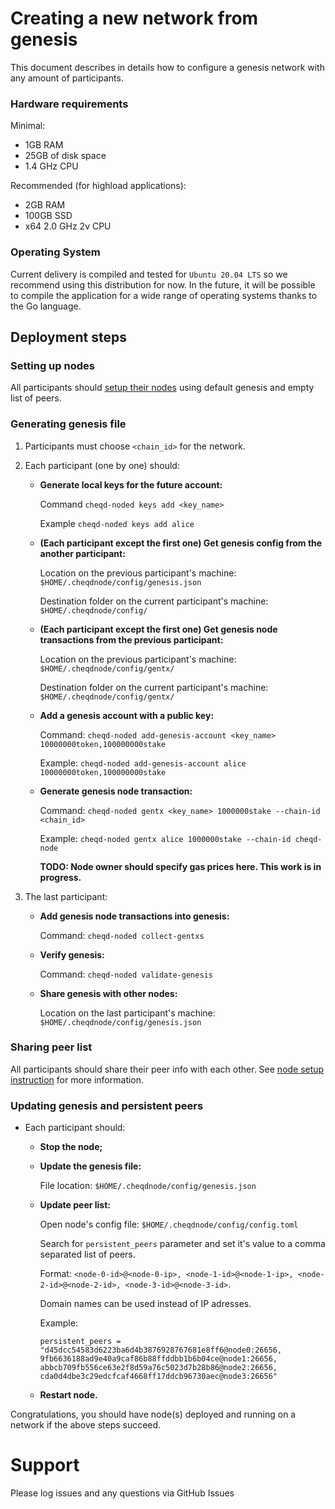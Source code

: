 # Creating a new network from genesis

This document describes in details how to configure a genesis network with any amount of participants.

### Hardware requirements

Minimal:
- 1GB RAM
- 25GB of disk space
- 1.4 GHz CPU

Recommended (for highload applications):
- 2GB RAM
- 100GB SSD
- x64 2.0 GHz 2v CPU

### Operating System

Current delivery is compiled and tested for `Ubuntu 20.04 LTS` so we recommend using this distribution for now. In the future, it will be possible to compile the application for a wide range of operating systems thanks to the Go language.

## Deployment steps

### Setting up nodes

All participants should [setup their nodes](how-to-setup-a-new-node.md) using default genesis and empty list of peers.

### Generating genesis file

1. Participants must choose `<chain_id>` for the network.
2. Each participant (one by one) should:
    
    - **Generate local keys for the future account:**
    
        Command `cheqd-noded keys add <key_name>`

        Example `cheqd-noded keys add alice`
    
    - **(Each participant except the first one) Get genesis config from the another participant:**
        
        Location on the previous participant's machine: `$HOME/.cheqdnode/config/genesis.json`
        
        Destination folder on the current participant's machine: `$HOME/.cheqdnode/config/`
        
    - **(Each participant except the first one) Get genesis node transactions from the previous participant:**
        
        Location on the previous participant's machine: `$HOME/.cheqdnode/config/gentx/`
        
        Destination folder on the current participant's machine: `$HOME/.cheqdnode/config/gentx/`
                
    - **Add a genesis account with a public key:**
        
        Command: `cheqd-noded add-genesis-account <key_name> 10000000token,100000000stake`
        
        Example: `cheqd-noded add-genesis-account alice 10000000token,100000000stake`
        
    - **Generate genesis node transaction:**
        
        Command: `cheqd-noded gentx <key_name> 1000000stake --chain-id <chain_id>`
        
        Example: `cheqd-noded gentx alice 1000000stake --chain-id cheqd-node`
        
        **TODO: Node owner should specify gas prices here. This work is in progress.**
        
3. The last participant:

    - **Add genesis node transactions into genesis:**
        
        Command: `cheqd-noded collect-gentxs`
        
    - **Verify genesis:**
        
        Command: `cheqd-noded validate-genesis`
        
    - **Share genesis with other nodes:**
        
        Location on the last participant's machine: `$HOME/.cheqdnode/config/genesis.json`

### Sharing peer list

All participants should share their peer info with each other. See [node setup instruction](how-to-setup-a-new-node.md) for more information.

### Updating genesis and persistent peers

- Each participant should:

    - **Stop the node;**

    - **Update the genesis file:**

        File location: `$HOME/.cheqdnode/config/genesis.json`

    - **Update peer list:**
        
        Open node's config file: `$HOME/.cheqdnode/config/config.toml`
        
        Search for `persistent_peers` parameter and set it's value to a comma separated list of peers.
        
        Format: `<node-0-id>@<node-0-ip>, <node-1-id>@<node-1-ip>, <node-2-id>@<node-2-id>, <node-3-id>@<node-3-id>`.
        
        Domain names can be used instead of IP adresses.
        
        Example:
        
        ```
        persistent_peers = "d45dcc54583d6223ba6d4b3876928767681e8ff6@node0:26656, 9fb6636188ad9e40a9caf86b88ffddbb1b6b04ce@node1:26656, abbcb709fb556ce63e2f8d59a76c5023d7b28b86@node2:26656, cda0d4dbe3c29edcfcaf4668ff17ddcb96730aec@node3:26656"
        ```
        
    - **Restart node.**
        

Congratulations, you should have node(s) deployed and running on a network if the above steps succeed.

# Support
Please log issues and any questions via GitHub Issues
